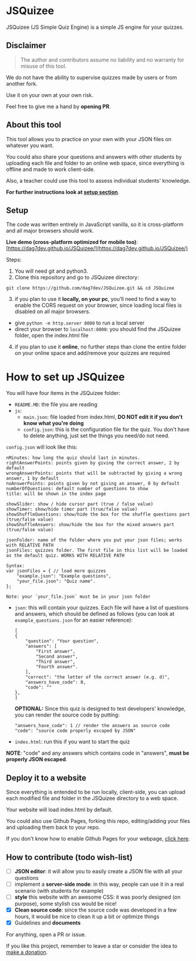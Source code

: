 # JSQuizee
JSQuizee (JS Simple Quiz Engine) is a simple JS engine for your quizzes.

## Disclaimer
> The author and contributors assume no liability and no warranty for misuse of this tool.

We do not have the ability to supervise quizzes made by users or from another fork.

Use it on your own at your own risk.

Feel free to give me a hand by **opening PR**. 


## About this tool
This tool allows you to practice on your own with your JSON files on whatever you want.

You could also share your questions and answers with other students by uploading each file and folder to an online web space, since everything is offline and made to work client-side.

Also, a teacher could use this tool to assess individual students' knowledge.

**For further instructions look at [setup section](#setup)**.

## Setup
The code was written entirely in JavaScript vanilla, so it is cross-platform and all major browsers should work. 

**Live demo (cross-platform optimized for mobile too)**: [https://dag7dev.github.io/JSQuizee/](https://dag7dev.github.io/JSQuizee/)

Steps:
1. You will need git and python3.
2. Clone this repository and go to JSQuizee directory:
```
git clone https://github.com/dag7dev/JSQuizee.git && cd JSQuizee
```
3. if you plan to use it **locally, on your pc**, you'll need to find a way to enable the CORS request on your browser, since loading local files is disabled on all major browsers.
- give `python -m http.server 8000` to run a local server
- direct your browser to `localhost:8000`: you should find the JSQuizee folder, open the index.html file

4. if you plan to use it **online**, no further steps than clone the entire folder on your online space and add/remove your quizzes are required 

# How to set up JSQuizee
You will have four items in the JSQuizee folder:
- `README.MD`: the file you are reading
- `js`:
    - `main.json`: file loaded from index.html, __DO NOT edit it if you don't know what you're doing__
    - `config.json`: this is the configuration file for the quiz. You don't have to delete anything, just set the things you need/do not need.

`config.json` will look like this:
```
nMinutes: how long the quiz should last in minutes.
rightAnswerPoints: points given by giving the correct answer, 2 by default
wrongAnswerPoints: points that will be subtracted by giving a wrong answer, 1 by default
noAnswerPoints: points given by not giving an answer, 0 by default
numberOfQuestions: default number of questions to show
title: will be shown in the index page

showSlider: show / hide cursor part (true / false value)
showTimer: show/hide timer part (true/false value)
showShuffleQuestions: show/hide the box for the shuffle questions part (true/false value)
showShuffleAnswers: show/hide the box for the mixed answers part (true/false value)

jsonFolder: name of the folder where you put your json files; works with RELATIVE PATH
jsonFiles: quizzes folder. The first file in this list will be loaded as the default quiz. WORKS WITH RELATIVE PATH

Syntax:
var jsonFiles = { // load more quizzes
    "example.json": "Example questions",
    "your_file.json": "Quiz name".
};

Note: your `your_file.json` must be in your json folder
```
- `json`: this will contain your quizzes. Each file will have a list of questions and answers, which should be defined as follows (you can look at `example_questions.json` for an easier reference):
    ```
    [
    {
        "question": "Your question",
        "answers": [
            "First answer",
            "Second answer",
            "Third answer",
            "Fourth answer".
        ],
        "correct": "the letter of the correct answer (e.g. d)",
        "answers_have_code": 0,
        "code": ""
    },
    ]
    ```
    
    **OPTIONAL:** Since this quiz is designed to test developers' knowledge, you can render the source code by putting:
    ```
    "answers_have_code": 1 // render the answers as source code
    "code": "source code properly escaped by JSON"
    ```

- `index.html`: run this if you want to start the quiz

**NOTE**: "code" and any answers which contains code in "answers", __must be properly JSON escaped__.

## Deploy it to a website
Since everything is entended to be run locally, client-side, you can upload each modified file and folder in the JSQuizee directory to a web space.

Your website will load index.html by default.

You could also use Github Pages, forking this repo, editing/adding your files and uploading them back to your repo.

If you don't know how to enable Github Pages for your webpage, [click here](https://guides.github.com/features/pages/).

## How to contribute (todo wish-list)

- [ ] **JSON editor**: it will allow you to easily create a JSON file with all your questions
- [ ] implement a **server-side mode**: in this way, people can use it in a real scenario (with students for example)
- [ ] **style** this website with an awesome CSS: it was poorly designed (on purpose), some stylish css would be nice!
- [X] **Clean source code**: since the source code was developed in a few hours, it would be nice to clean it up a bit or optimize things
- [X] Guidelines and **documents**

For anything, open a PR or issue.

If you like this project, remember to leave a star or consider the idea to [make a donation](https://www.paypal.com/paypalme/therealdag7).
